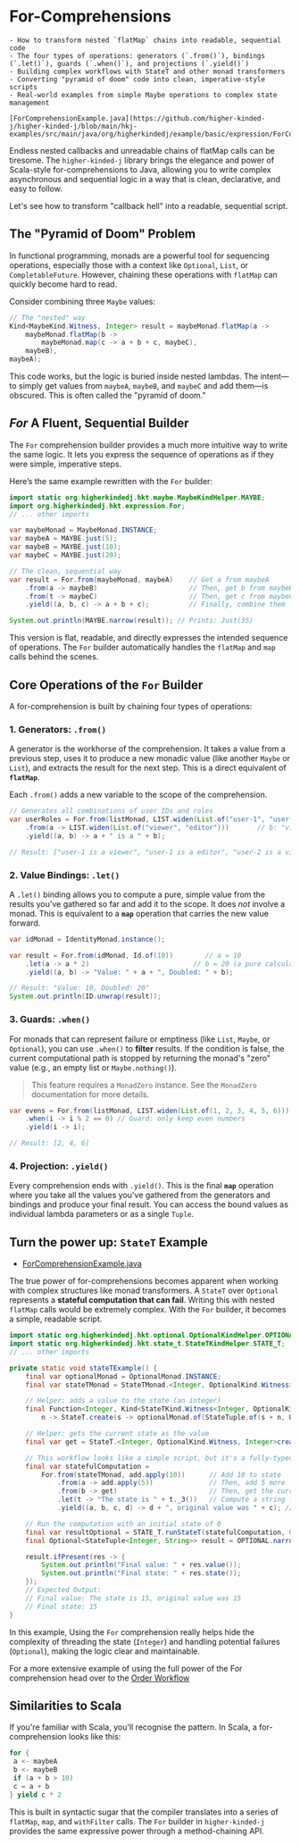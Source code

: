 # For-Comprehensions

~~~admonish info title="What You'll Learn"
- How to transform nested `flatMap` chains into readable, sequential code
- The four types of operations: generators (`.from()`), bindings (`.let()`), guards (`.when()`), and projections (`.yield()`)
- Building complex workflows with StateT and other monad transformers
- Converting "pyramid of doom" code into clean, imperative-style scripts
- Real-world examples from simple Maybe operations to complex state management
~~~

~~~ admonish example title="See Example Code:"
[ForComprehensionExample.java](https://github.com/higher-kinded-j/higher-kinded-j/blob/main/hkj-examples/src/main/java/org/higherkindedj/example/basic/expression/ForComprehensionExample.java)
~~~

Endless nested callbacks and unreadable chains of flatMap calls can be tiresome. The `higher-kinded-j` library brings the elegance and power of Scala-style for-comprehensions to Java, allowing you to write complex asynchronous and sequential logic in a way that is clean, declarative, and easy to follow.

Let's see how to transform "callback hell" into a readable, sequential script.

## The "Pyramid of Doom" Problem

In functional programming, monads are a powerful tool for sequencing operations, especially those with a context like `Optional`, `List`, or `CompletableFuture`. However, chaining these operations with `flatMap` can quickly become hard to read.

Consider combining three `Maybe` values:

```java
// The "nested" way
Kind<MaybeKind.Witness, Integer> result = maybeMonad.flatMap(a ->
    maybeMonad.flatMap(b ->
        maybeMonad.map(c -> a + b + c, maybeC),
    maybeB),
maybeA);
```

This code works, but the logic is buried inside nested lambdas. The intent—to simply get values from `maybeA`, `maybeB`, and `maybeC` and add them—is obscured. This is often called the "pyramid of doom."

## _For_ A Fluent, Sequential Builder

The `For` comprehension builder provides a much more intuitive way to write the same logic. It lets you express the sequence of operations as if they were simple, imperative steps.

Here’s the same example rewritten with the `For` builder:

```java
import static org.higherkindedj.hkt.maybe.MaybeKindHelper.MAYBE;
import org.higherkindedj.hkt.expression.For;
// ... other imports

var maybeMonad = MaybeMonad.INSTANCE;
var maybeA = MAYBE.just(5);
var maybeB = MAYBE.just(10);
var maybeC = MAYBE.just(20);

// The clean, sequential way
var result = For.from(maybeMonad, maybeA)    // Get a from maybeA
    .from(a -> maybeB)                       // Then, get b from maybeB
    .from(t -> maybeC)                       // Then, get c from maybeC
    .yield((a, b, c) -> a + b + c);          // Finally, combine them

System.out.println(MAYBE.narrow(result)); // Prints: Just(35)
```

This version is flat, readable, and directly expresses the intended sequence of operations. The `For` builder automatically handles the `flatMap` and `map` calls behind the scenes.


## Core Operations of the `For` Builder

A for-comprehension is built by chaining four types of operations:

### 1. Generators: `.from()`

A generator is the workhorse of the comprehension. It takes a value from a previous step, uses it to produce a new monadic value (like another `Maybe` or `List`), and extracts the result for the next step. This is a direct equivalent of **`flatMap`**.

Each `.from()` adds a new variable to the scope of the comprehension.

```java
// Generates all combinations of user IDs and roles
var userRoles = For.from(listMonad, LIST.widen(List.of("user-1", "user-2"))) // a: "user-1", "user-2"
    .from(a -> LIST.widen(List.of("viewer", "editor")))       // b: "viewer", "editor"
    .yield((a, b) -> a + " is a " + b);

// Result: ["user-1 is a viewer", "user-1 is a editor", "user-2 is a viewer", "user-2 is a editor"]
```


### 2. Value Bindings: `.let()`

A `.let()` binding allows you to compute a pure, simple value from the results you've gathered so far and add it to the scope. It does *not* involve a monad. This is equivalent to a **`map`** operation that carries the new value forward.

```java
var idMonad = IdentityMonad.instance();

var result = For.from(idMonad, Id.of(10))        // a = 10
    .let(a -> a * 2)                          // b = 20 (a pure calculation)
    .yield((a, b) -> "Value: " + a + ", Doubled: " + b);

// Result: "Value: 10, Doubled: 20"
System.out.println(ID.unwrap(result));
```


### 3. Guards: `.when()`

For monads that can represent failure or emptiness (like `List`, `Maybe`, or `Optional`), you can use `.when()` to **filter** results. If the condition is false, the current computational path is stopped by returning the monad's "zero" value (e.g., an empty list or `Maybe.nothing()`).

> This feature requires a `MonadZero` instance. See the `MonadZero` documentation for more details.
>

```java
var evens = For.from(listMonad, LIST.widen(List.of(1, 2, 3, 4, 5, 6)))
    .when(i -> i % 2 == 0) // Guard: only keep even numbers
    .yield(i -> i);

// Result: [2, 4, 6]
```



### 4. Projection: `.yield()`

Every comprehension ends with `.yield()`. This is the final **`map`** operation where you take all the values you've gathered from the generators and bindings and produce your final result. You can access the bound values as individual lambda parameters or as a single `Tuple`.



## Turn the power up: `StateT` Example

- [ForComprehensionExample.java](https://github.com/higher-kinded-j/higher-kinded-j/blob/main/hkj-examples/src/main/java/org/higherkindedj/example/basic/expression/ForComprehensionExample.java)

The true power of for-comprehensions becomes apparent when working with complex structures like monad transformers. A `StateT` over `Optional` represents a **stateful computation that can fail**. Writing this with nested `flatMap` calls would be extremely complex. With the `For` builder, it becomes a simple, readable script.

```java
import static org.higherkindedj.hkt.optional.OptionalKindHelper.OPTIONAL;
import static org.higherkindedj.hkt.state_t.StateTKindHelper.STATE_T;
// ... other imports

private static void stateTExample() {
    final var optionalMonad = OptionalMonad.INSTANCE;
    final var stateTMonad = StateTMonad.<Integer, OptionalKind.Witness>instance(optionalMonad);

    // Helper: adds a value to the state (an integer)
    final Function<Integer, Kind<StateTKind.Witness<Integer, OptionalKind.Witness>, Unit>> add =
        n -> StateT.create(s -> optionalMonad.of(StateTuple.of(s + n, Unit.INSTANCE)), optionalMonad);

    // Helper: gets the current state as the value
    final var get = StateT.<Integer, OptionalKind.Witness, Integer>create(s -> optionalMonad.of(StateTuple.of(s, s)), optionalMonad);

    // This workflow looks like a simple script, but it's a fully-typed, purely functional composition!
    final var statefulComputation =
        For.from(stateTMonad, add.apply(10))      // Add 10 to state
            .from(a -> add.apply(5))              // Then, add 5 more
            .from(b -> get)                       // Then, get the current state (15)
            .let(t -> "The state is " + t._3())   // Compute a string from it
            .yield((a, b, c, d) -> d + ", original value was " + c); // Produce the final string

    // Run the computation with an initial state of 0
    final var resultOptional = STATE_T.runStateT(statefulComputation, 0);
    final Optional<StateTuple<Integer, String>> result = OPTIONAL.narrow(resultOptional);

    result.ifPresent(res -> {
        System.out.println("Final value: " + res.value());
        System.out.println("Final state: " + res.state());
    });
    // Expected Output:
    // Final value: The state is 15, original value was 15
    // Final state: 15
}
```

In this example, Using the `For` comprehension really helps hide the complexity of threading the state (`Integer`) and handling potential failures (`Optional`), making the logic clear and maintainable.


For a more extensive example of using the full power of the For comprehension head over to the [Order Workflow](../hkts/order-walkthrough.md)

## Similarities to Scala

If you're familiar with Scala, you'll recognise the pattern. In Scala, a for-comprehension looks like this:

```scala
for {
 a <- maybeA
 b <- maybeB
 if (a + b > 10)
 c = a + b
} yield c * 2
```

This is built in syntactic sugar that the compiler translates into a series of `flatMap`, `map`, and `withFilter` calls. 
The `For` builder in `higher-kinded-j` provides the same expressive power through a method-chaining API.  


